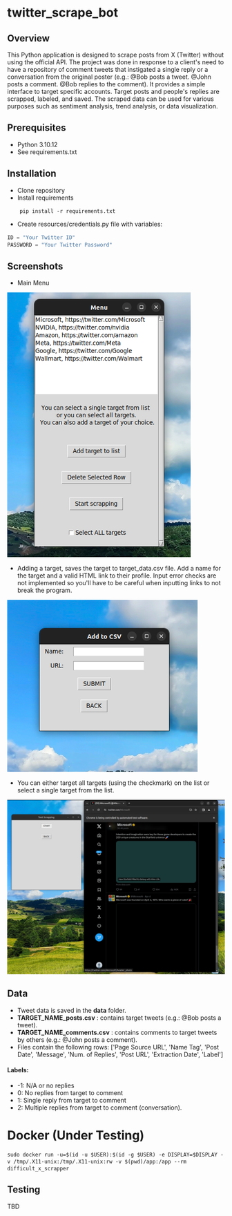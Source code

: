 # twitter_scrape_bot

## Overview

This Python application is designed to scrape posts from X (Twitter) without using the official API. The project was done in response to a client's need to have a repository of comment tweets that instigated a single reply or a conversation from the original poster (e.g.: @Bob posts a tweet. @John posts a comment. @Bob replies to the comment). It provides a simple interface to target specific accounts. Target posts and people's replies are scrapped, labeled, and saved. The scraped data can be used for various purposes such as sentiment analysis, trend analysis, or data visualization.

## Prerequisites
- Python 3.10.12
- See requirements.txt

## Installation
- Clone repository
- Install requirements
```
    pip install -r requirements.txt
```
- Create resources/credentials.py file with variables:
```python
ID = "Your Twitter ID"
PASSWORD = "Your Twitter Password"
```
## Screenshots
- Main Menu
  
![main_menu screenshot](https://github.com/casaArseniy/twitter_scrape_bot/blob/main/readme_images/main_menu.png)

- Adding a target, saves the target to target_data.csv file. Add a name for the target and a valid HTML link to their profile. Input error checks are not implemented so you'll have to be careful when inputting links to not break the program.

  
![add_target screenshot](https://github.com/casaArseniy/twitter_scrape_bot/blob/main/readme_images/add_target.png)

- You can either target all targets (using the checkmark) on the list or select a single target from the list.
  
![start screenshot](https://github.com/casaArseniy/twitter_scrape_bot/blob/main/readme_images/start.png)

## Data
- Tweet data is saved in the **data** folder.
- **TARGET_NAME_posts.csv** : contains target tweets (e.g.: @Bob posts a tweet).
- **TARGET_NAME_comments.csv** : contains comments to target tweets by others (e.g.: @John posts a comment).
- Files contain the following rows: ['Page Source URL', 'Name Tag', 'Post Date', 'Message', 'Num. of Replies', 'Post URL', 'Extraction Date', 'Label']
  
#### Labels: 
- -1: N/A or no replies
- 0: No replies from target to comment
- 1: Single reply from target to comment
- 2: Multiple replies from target to comment (conversation).

# Docker (Under Testing)

```
sudo docker run -u=$(id -u $USER):$(id -g $USER) -e DISPLAY=$DISPLAY -v /tmp/.X11-unix:/tmp/.X11-unix:rw -v $(pwd)/app:/app --rm difficult_x_scrapper
```

## Testing
TBD

